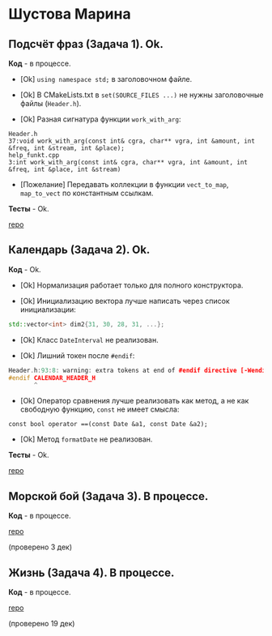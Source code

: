 # Шустова Марина

## Подсчёт фраз (Задача 1). Ok.

**Код** - в процессе.

- [Ok] `using namespace std;` в заголовочном файле.

- [Ok] В CMakeLists.txt в `set(SOURCE_FILES ...)` не нужны заголовочные файлы (`Header.h`).

- [Ok] Разная сигнатура функции `work_with_arg`:

```
Header.h
37:void work_with_arg(const int& cgra, char** vgra, int &amount, int &freq, int &stream, int &place);
help_funkt.cpp
3:int work_with_arg(const int& cgra, char** vgra, int &amount, int &freq, int &place, int &stream)
```

- [Пожелание] Передавать коллекции в функции `vect_to_map`, `map_to_vect` по константным ссылкам.

**Тесты** - Ok.

[repo](https://bitbucket.org/shustova_oop/room_with_project)

## Календарь (Задача 2). Ok.

**Код** - Ok.

- [Ok] Нормализация работает только для полного конструктора.

- [Ok] Инициализацию вектора лучше написать через список инициализации:
```C++
std::vector<int> dim2{31, 30, 28, 31, ...};
```

- [Ok] Класс `DateInterval` не реализован.

- [Ok] Лишний токен после `#endif`:
```C++
Header.h:93:8: warning: extra tokens at end of #endif directive [-Wendif-labels]
#endif CALENDAR_HEADER_H
       ^
```

- [Ok] Оператор сравнения лучше реализовать как метод, а не как свободную функцию, `const` не имеет смысла:
```
const bool operator ==(const Date &a1, const Date &a2);
```

- [Ok] Метод `formatDate` не реализован.

**Тесты** - Ok.

[repo](https://bitbucket.org/shustova_oop/calendar)

## Морской бой (Задача 3). В процессе.

**Код** - в процессе.

[repo](https://bitbucket.org/shustova_oop/battleship)

(проверено 3 дек)

## Жизнь (Задача 4). В процессе.

**Код** - в процессе.

[repo](https://bitbucket.org/shustova_oop/life)

(проверено 19 дек)

